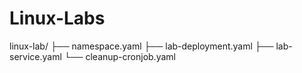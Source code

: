 # Linux-Labs
linux-lab/
├── namespace.yaml
├── lab-deployment.yaml
├── lab-service.yaml
└── cleanup-cronjob.yaml
